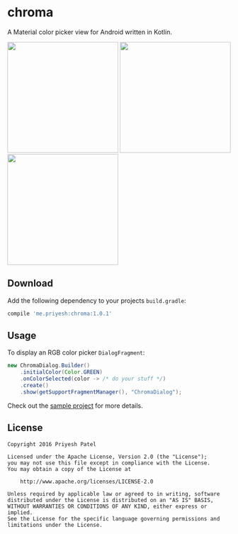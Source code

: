 chroma
======
A Material color picker view for Android written in Kotlin.

<img src="https://raw.githubusercontent.com/ItsPriyesh/chroma/master/art/red.png" width="250">
<img src="https://raw.githubusercontent.com/ItsPriyesh/chroma/master/art/green.png" width="250">
<img src="https://raw.githubusercontent.com/ItsPriyesh/chroma/master/art/blue.png" width="250">

Download
--------
Add the following dependency to your projects `build.gradle`:
``` groovy
compile 'me.priyesh:chroma:1.0.1'
```

Usage
-----
To display an RGB color picker `DialogFragment`:

``` java
new ChromaDialog.Builder()
    .initialColor(Color.GREEN)
    .onColorSelected(color -> /* do your stuff */)
    .create()
    .show(getSupportFragmentManager(), "ChromaDialog");
```

Check out the [sample project](chroma-sample) for more details.

License
-------
    Copyright 2016 Priyesh Patel

    Licensed under the Apache License, Version 2.0 (the "License");
    you may not use this file except in compliance with the License.
    You may obtain a copy of the License at

        http://www.apache.org/licenses/LICENSE-2.0

    Unless required by applicable law or agreed to in writing, software
    distributed under the License is distributed on an "AS IS" BASIS,
    WITHOUT WARRANTIES OR CONDITIONS OF ANY KIND, either express or implied.
    See the License for the specific language governing permissions and
    limitations under the License.
